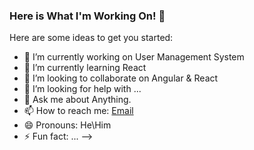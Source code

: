 ### Here is What I'm Working On! 👋



Here are some ideas to get you started:

- 🔭 I’m currently working on  User Management System
- 🌱 I’m currently learning React
- 👯 I’m looking to collaborate on Angular & React
- 🤔 I’m looking for help with ...
- 💬 Ask me about Anything.
- 📫 How to reach me: [Email](rotyanir@gmail.com)
- 😄 Pronouns: He\Him
- ⚡ Fun fact: ...
-->

